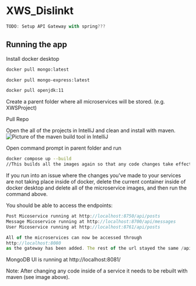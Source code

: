 # XWS_Dislinkt


```javascript
TODO: Setup API Gateway with spring???
```


## Running the app
Install docker desktop
```bash
docker pull mongo:latest

docker pull mongo-express:latest

docker pull openjdk:11
```

Create a parent folder where all microservices will be stored. (e.g. XWSProject)

Pull Repo

Open the all of the projects in IntelliJ and clean and install with maven.
![Picture of the maven build tool in IntelliJ](https://i.imgur.com/MuIDcGk.png)

Open command prompt in parent folder and run
```bash
docker compose up --build 
//This builds all the images again so that any code changes take effect
```
If you run into an issue where the changes you've made to your services are not taking place inside of docker, delete the current container inside of docker desktop and delete all of the microservice images, and then run the command above. 

You should be able to access the endpoints:
```javascript
Post Micoservice running at http://localhost:8750/api/posts
Message Micoservice running at http://localhost:8700/api/messages
User Micoservice running at http://localhost:8761/api/posts

All of the microservices can now be accessed through 
http://localhost:8080
as the gateway has been added. The rest of the url stayed the same /api/endpoint-name

```

MongoDB UI is running at http://localhost:8081/

Note:
After changing any code inside of a service it needs to be rebuilt with maven (see image above).
